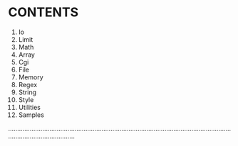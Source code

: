 # CONTENTS

1. Io
2. Limit
3. Math
4. Array
5. Cgi
6. File
7. Memory
8. Regex
9. String
10. Style
11. Utilities
12. Samples


.................................................................................................................................................................
